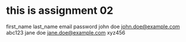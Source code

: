# this is assignment 02

first_name	last_name	email	password
john	doe	john.doe@example.com	abc123
jane	doe	jane.doe@example.com	xyz456
